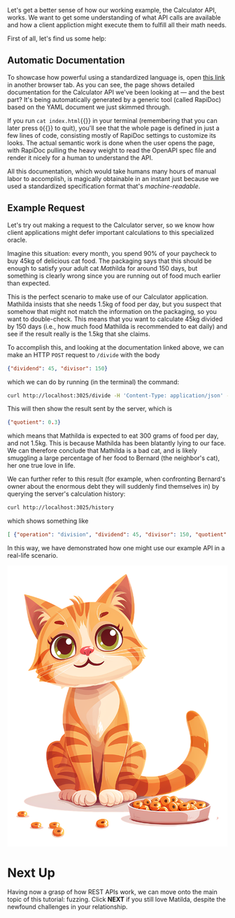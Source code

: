 Let's get a better sense of how our working example, the Calculator API, works.
We want to get some understanding of what API calls are available and how a
client appliction might execute them to fulfill all their math needs.

First of all, let's find us some help:

## Automatic Documentation

To showcase how powerful using a standardized language is, open
[this link]({{TRAFFIC_HOST1_3000}}) in another browser tab. As you can see, the
page shows detailed documentation for the Calculator API we've been looking at —
and the best part? It's being automatically generated by a generic tool (called
RapiDoc) based on the YAML document we just skimmed through.

If you run `cat index.html`{{}} in your terminal (remembering that you can later
press `Q`{{}} to quit), you'll see that the whole page is defined in just a few
lines of code, consisting mostly of RapiDoc settings to customize its looks. The
actual semantic work is done when the user opens the page, with RapiDoc pulling
the heavy weight to read the OpenAPI spec file and render it nicely for a human
to understand the API.

All this documentation, which would take humans many hours of manual labor to
accomplish, is magically obtainable in an instant just because we used a
standardized specification format that's *machine-readable*.

## Example Request

Let's try out making a request to the Calculator server, so we know how client
applications might defer important calculations to this specialized oracle.

Imagine this situation: every month, you spend 90% of your paycheck to buy 45kg
of delicious cat food. The packaging says that this should be enough to satisfy
your adult cat *Math*ilda for around 150 days, but something is clearly wrong
since you are running out of food much earlier than expected.

This is the perfect scenario to make use of our Calculator application. Mathilda
insists that she needs 1.5kg of food per day, but you suspect that somehow that
might not match the information on the packaging, so you want to double-check.
This means that you want to calculate 45kg divided by 150 days (i.e., how much
food Mathilda is recommended to eat daily) and see if the result really is the
1.5kg that she claims.

To accomplish this, and looking at the documentation linked above, we can make
an HTTP `POST` request to `/divide` with the body

```json
{"dividend": 45, "divisor": 150}
```

which we can do by running (in the terminal) the command:

```sh
curl http://localhost:3025/divide -H 'Content-Type: application/json' -d '{"dividend": 45, "divisor": 150}'
```

This will then show the result sent by the server, which is

```json
{"quotient": 0.3}
```

which means that Mathilda is expected to eat 300 grams of food per day, and not
1.5kg. This is because Mathilda has been blatantly lying to our face. We can
therefore conclude that Mathilda is a bad cat, and is likely smuggling a large
percentage of her food to Bernard (the neighbor's cat), her one true love in
life.

We can further refer to this result (for example, when confronting Bernard's
owner about the enormous debt they will suddenly find themselves in) by querying
the server's calculation history:

```sh
curl http://localhost:3025/history
```

which shows something like

```json
[ {"operation": "division", "dividend": 45, "divisor": 150, "quotient": 0.3} ]
```

In this way, we have demonstrated how one might use our example API in a
real-life scenario.

![Mathilda with her food](./Mathilda.png)

# Next Up

Having now a grasp of how REST APIs work, we can move onto the main topic of
this tutorial: fuzzing. Click **NEXT** if you still love Matilda, despite the
newfound challenges in your relationship.
